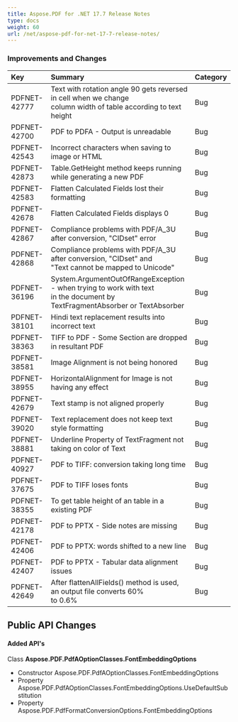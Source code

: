 ```yaml
---
title: Aspose.PDF for .NET 17.7 Release Notes
type: docs
weight: 60
url: /net/aspose-pdf-for-net-17-7-release-notes/
---
```


### **Improvements and Changes**

|**Key**|**Summary**|**Category**|
| :- | :- | :- |
|PDFNET-42777|Text with rotation angle 90 gets reversed in cell when we change <br>column width of table according to text height|Bug|
|PDFNET-42700|PDF to PDFA - Output is unreadable|Bug|
|PDFNET-42543|Incorrect characters when saving to image or HTML|Bug|
|PDFNET-42873|Table.GetHeight method keeps running while generating a new PDF|Bug|
|PDFNET-42583|Flatten Calculated Fields lost their formatting|Bug|
|PDFNET-42678|Flatten Calculated Fields displays 0|Bug|
|PDFNET-42867|Compliance problems with PDF/A_3U after conversion, "CIDset" error|Bug|
|PDFNET-42868|Compliance problems with PDF/A_3U after conversion, "CIDset" and <br>"Text cannot be mapped to Unicode"|Bug|
|PDFNET-36196|System.ArgumentOutOfRangeException - when trying to work with text<br> in the document by TextFragmentAbsorber or TextAbsorber|Bug|
|PDFNET-38101|Hindi text replacement results into incorrect text|Bug|
|PDFNET-38363|TIFF to PDF - Some Section are dropped in resultant PDF|Bug|
|PDFNET-38581|Image Alignment is not being honored|Bug|
|PDFNET-38955|HorizontalAlignment for Image is not having any effect|Bug|
|PDFNET-42679|Text stamp is not aligned properly|Bug|
|PDFNET-39020|Text replacement does not keep text style formatting|Bug|
|PDFNET-38881|Underline Property of TextFragment not taking on color of Text|Bug|
|PDFNET-40927|PDF to TIFF: conversion taking long time|Bug|
|PDFNET-37675|PDF to TIFF loses fonts|Bug|
|PDFNET-38355|To get table height of an table in a existing PDF|Bug|
|PDFNET-42178|PDF to PPTX - Side notes are missing|Bug|
|PDFNET-42406|PDF to PPTX: words shifted to a new line|Bug|
|PDFNET-42407|PDF to PPTX - Tabular data alignment issues|Bug|
|PDFNET-42649|After flattenAllFields() method is used, an output file converts 60%<br>to 0.6%|Bug|
## **Public API Changes**
#### **Added API's**
Class **Aspose.PDF.PdfAOptionClasses.FontEmbeddingOptions**

- Constructor Aspose.PDF.PdfAOptionClasses.FontEmbeddingOptions
- Property Aspose.PDF.PdfAOptionClasses.FontEmbeddingOptions.UseDefaultSubstitution
- Property Aspose.PDF.PdfFormatConversionOptions.FontEmbeddingOptions
